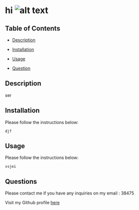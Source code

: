 # hi ![alt text](https://img.shields.io/badge/BSD%202-Clause%20'Simplified'%20License-License-green)

## Table of Contents

- [Description](#description)
- [Installation](#installation)
- [Usage](#usage)


- [Question](#questions)

## Description

ser

## Installation

Please follow the instructions below:

```
djf

``` 

## Usage

Please follow the instructions below:

```
vsjei

```




## Questions

Please contact me if you have any inquiries on my email : 38475

Visit my Github profile [here](https://github.com/sie)
